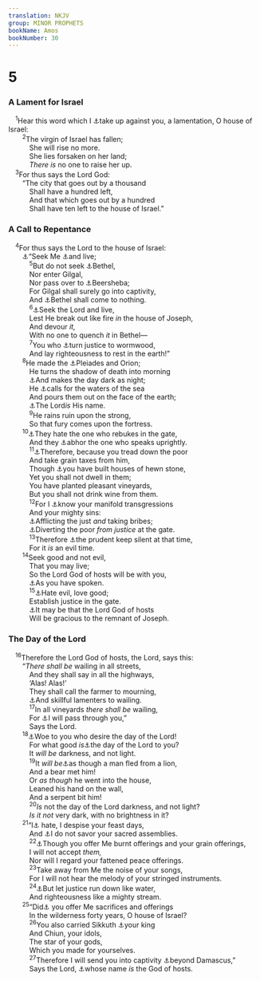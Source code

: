 ```yaml
---
translation: NKJV
group: MINOR PROPHETS
bookName: Amos 
bookNumber: 30
---
```


<div class="title"><h1>5</h1><h3>A Lament for Israel</h3></div>
<span class="verse am_5_1"> <sup>1</sup>Hear this word which I <a data-toggle="tooltip" data-placement="bottom" title="Jer. 7:29; 9:10, 17; Ezek. 19:1">⚓</a>take up against you, a lamentation, O house of Israel:<br/></span>
<span class="verse am_5_2">  <sup>2</sup>The virgin of Israel has fallen;<br/>   She will rise no more.<br/>   She lies forsaken on her land;<br/>   <i>There</i> <i>is</i> no one to raise her up.<br/></span>
<span class="verse am_5_3"> <sup>3</sup>For thus says the Lord God:<br/>  “The city that goes out by a thousand<br/>   Shall have a hundred left,<br/>   And that which goes out by a hundred<br/>   Shall have ten left to the house of Israel.”<br/></span>
<div class="title"><h3>A Call to Repentance</h3></div>
<span class="verse am_5_4"> <sup>4</sup>For thus says the Lord to the house of Israel:<br/>  <a data-toggle="tooltip" data-placement="bottom" title="(Deut. 4:29; 2 Chr. 15:2; Jer. 29:13)">⚓</a>“Seek Me <a data-toggle="tooltip" data-placement="bottom" title="(Is. 55:3)">⚓</a>and live;<br/></span>
<span class="verse am_5_5">   <sup>5</sup>But do not seek <a data-toggle="tooltip" data-placement="bottom" title="1 Kin. 12:28, 29; Amos 4:4">⚓</a>Bethel,<br/>   Nor enter Gilgal,<br/>   Nor pass over to <a data-toggle="tooltip" data-placement="bottom" title="Gen. 21:31–33; Amos 8:14">⚓</a>Beersheba;<br/>   For Gilgal shall surely go into captivity,<br/>   And <a data-toggle="tooltip" data-placement="bottom" title="Hos. 4:15">⚓</a>Bethel shall come to nothing.<br/></span>
<span class="verse am_5_6">   <sup>6</sup><a data-toggle="tooltip" data-placement="bottom" title="(Is. 55:3, 6, 7; Amos 5:14)">⚓</a>Seek the Lord and live,<br/>   Lest He break out like fire <i>in</i> the house of Joseph,<br/>   And devour <i>it,</i><br/>   With no one to quench <i>it</i> in Bethel—<br/></span>
<span class="verse am_5_7">   <sup>7</sup>You who <a data-toggle="tooltip" data-placement="bottom" title="Amos 6:12">⚓</a>turn justice to wormwood,<br/>   And lay righteousness to rest in the earth!”<br/></span>
<span class="verse am_5_8">  <sup>8</sup>He made the <a data-toggle="tooltip" data-placement="bottom" title="Job 9:9; 38:31">⚓</a>Pleiades and Orion;<br/>   He turns the shadow of death into morning<br/>   <a data-toggle="tooltip" data-placement="bottom" title="Ps. 104:20">⚓</a>And makes the day dark as night;<br/>   He <a data-toggle="tooltip" data-placement="bottom" title="Job 38:34">⚓</a>calls for the waters of the sea<br/>   And pours them out on the face of the earth;<br/>   <a data-toggle="tooltip" data-placement="bottom" title="(Amos 4:13)">⚓</a>The Lord<i>is</i> His name.<br/></span>
<span class="verse am_5_9">   <sup>9</sup>He rains ruin upon the strong,<br/>   So that fury comes upon the fortress.<br/></span>
<span class="verse am_5_10">  <sup>10</sup><a data-toggle="tooltip" data-placement="bottom" title="Is. 29:21; 66:5; Amos 5:15">⚓</a>They hate the one who rebukes in the gate,<br/>   And they <a data-toggle="tooltip" data-placement="bottom" title="1 Kin. 22:8; Is. 59:15; Jer. 17:16–18">⚓</a>abhor the one who speaks uprightly.<br/></span>
<span class="verse am_5_11">   <sup>11</sup><a data-toggle="tooltip" data-placement="bottom" title="Amos 2:6">⚓</a>Therefore, because you tread down the poor<br/>   And take grain taxes from him,<br/>   Though <a data-toggle="tooltip" data-placement="bottom" title="Deut. 28:30, 38, 39; Mic. 6:15; Zeph. 1:13; Hag. 1:6">⚓</a>you have built houses of hewn stone,<br/>   Yet you shall not dwell in them;<br/>   You have planted pleasant vineyards,<br/>   But you shall not drink wine from them.<br/></span>
<span class="verse am_5_12">   <sup>12</sup>For I <a data-toggle="tooltip" data-placement="bottom" title="Hos. 5:3">⚓</a>know your manifold transgressions<br/>   And your mighty sins:<br/>   <a data-toggle="tooltip" data-placement="bottom" title="Is. 1:23; 5:23; Amos 2:6">⚓</a>Afflicting the just <i>and</i> taking bribes;<br/>   <a data-toggle="tooltip" data-placement="bottom" title="Is. 29:21">⚓</a>Diverting the poor <i>from</i> <i>justice</i> at the gate.<br/></span>
<span class="verse am_5_13">   <sup>13</sup>Therefore <a data-toggle="tooltip" data-placement="bottom" title="Amos 6:10">⚓</a>the prudent keep silent at that time,<br/>   For it <i>is</i> an evil time.<br/></span>
<span class="verse am_5_14">  <sup>14</sup>Seek good and not evil,<br/>   That you may live;<br/>   So the Lord God of hosts will be with you,<br/>   <a data-toggle="tooltip" data-placement="bottom" title="Mic. 3:11">⚓</a>As you have spoken.<br/></span>
<span class="verse am_5_15">   <sup>15</sup><a data-toggle="tooltip" data-placement="bottom" title="Ps. 97:10; Rom. 12:9">⚓</a>Hate evil, love good;<br/>   Establish justice in the gate.<br/>   <a data-toggle="tooltip" data-placement="bottom" title="Joel 2:14">⚓</a>It may be that the Lord God of hosts<br/>   Will be gracious to the remnant of Joseph.<br/></span>
<div class="title"><h3>The Day of the Lord</h3></div>
<span class="verse am_5_16"> <sup>16</sup>Therefore the Lord God of hosts, the Lord, says this:<br/>  “<i>There</i> <i>shall</i> <i>be</i> wailing in all streets,<br/>   And they shall say in all the highways,<br/>   ‘Alas! Alas!’<br/>   They shall call the farmer to mourning,<br/>   <a data-toggle="tooltip" data-placement="bottom" title="2 Chr. 35:25; Jer. 9:17">⚓</a>And skillful lamenters to wailing.<br/></span>
<span class="verse am_5_17">   <sup>17</sup>In all vineyards <i>there</i> <i>shall</i> <i>be</i> wailing,<br/>   For <a data-toggle="tooltip" data-placement="bottom" title="Ex. 12:12">⚓</a>I will pass through you,”<br/>   Says the Lord.<br/></span>
<span class="verse am_5_18">  <sup>18</sup><a data-toggle="tooltip" data-placement="bottom" title="Is. 5:19; Jer. 17:15; Joel 1:15; 2:1, 11, 31">⚓</a>Woe to you who desire the day of the Lord!<br/>   For what good <i>is</i><a data-toggle="tooltip" data-placement="bottom" title="Is. 5:30; Joel 2:2">⚓</a>the day of the Lord to you?<br/>   It <i>will</i> <i>be</i> darkness, and not light.<br/></span>
<span class="verse am_5_19">   <sup>19</sup>It <i>will</i> <i>be</i><a data-toggle="tooltip" data-placement="bottom" title="Job 20:24; Is. 24:17, 18; Jer. 48:44">⚓</a>as though a man fled from a lion,<br/>   And a bear met him!<br/>   Or <i>as</i> <i>though</i> he went into the house,<br/>   Leaned his hand on the wall,<br/>   And a serpent bit him!<br/></span>
<span class="verse am_5_20">   <sup>20</sup><i>Is</i> not the day of the Lord darkness, and not light?<br/>   <i>Is</i> <i>it</i> <i>not</i> very dark, with no brightness in it?<br/></span>
<span class="verse am_5_21">  <sup>21</sup>“I<a data-toggle="tooltip" data-placement="bottom" title="Is. 1:11–16; Amos 4:4, 5; 8:10">⚓</a> hate, I despise your feast days,<br/>   And <a data-toggle="tooltip" data-placement="bottom" title="Lev. 26:31; Jer. 14:12; Hos. 5:6">⚓</a>I do not savor your sacred assemblies.<br/></span>
<span class="verse am_5_22">   <sup>22</sup><a data-toggle="tooltip" data-placement="bottom" title="Is. 66:3; Mic. 6:6, 7">⚓</a>Though you offer Me burnt offerings and your grain offerings,<br/>   I will not accept <i>them,</i><br/>   Nor will I regard your fattened peace offerings.<br/></span>
<span class="verse am_5_23">   <sup>23</sup>Take away from Me the noise of your songs,<br/>   For I will not hear the melody of your stringed instruments.<br/></span>
<span class="verse am_5_24">   <sup>24</sup><a data-toggle="tooltip" data-placement="bottom" title="Jer. 22:3; Ezek. 45:9; Hos. 6:6; Mic. 6:8">⚓</a>But let justice run down like water,<br/>   And righteousness like a mighty stream.<br/></span>
<span class="verse am_5_25">  <sup>25</sup>“Did<a data-toggle="tooltip" data-placement="bottom" title="Deut. 32:17; Josh. 24:14; Neh. 9:18–21; Acts 7:42, 43">⚓</a> you offer Me sacrifices and offerings<br/>   In the wilderness forty years, O house of Israel?<br/></span>
<span class="verse am_5_26">   <sup>26</sup>You also carried Sikkuth <a data-toggle="tooltip" data-placement="bottom" title="1 Kin. 11:33">⚓</a>your king<br/>   And Chiun, your idols,<br/>   The star of your gods,<br/>   Which you made for yourselves.<br/></span>
<span class="verse am_5_27">   <sup>27</sup>Therefore I will send you into captivity <a data-toggle="tooltip" data-placement="bottom" title="2 Kin. 17:6; Amos 7:11, 17; Mic. 4:10">⚓</a>beyond Damascus,”<br/>   Says the Lord, <a data-toggle="tooltip" data-placement="bottom" title="Amos 4:13">⚓</a>whose name <i>is</i> the God of hosts.<br/></span>
